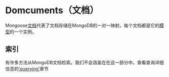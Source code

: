 # Domcuments（文档）

Mongoose[文档](http://mongoosejs.com/docs/api.html#document-js)代表了文档存储在MongoDB的一对一映射。每个文档都是它的[模型](http://mongoosejs.com/docs/models.html)的一个实例。



## 索引

有许多方法从MongoDB文档检索。我们不会涵盖在在这一部分中。查看查询详细信息的[‘querying’](http://mongoosejs.com/docs/queries.html)章节




